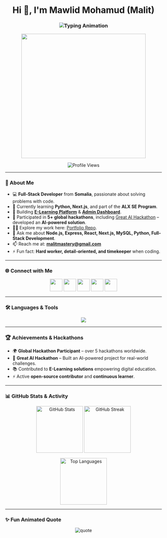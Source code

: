 <!-- Intro with typing animation -->
<h1 align="center">Hi 👋, I'm Mawlid Mohamud (Malit)</h1>
<h3 align="center">
  <img src="https://readme-typing-svg.herokuapp.com?font=Fira+Code&size=22&pause=1000&color=0e75b6&width=600&lines=Full-Stack+Developer+%7C+AI+Innovator;Passionate+about+Coding+%26+Problem+Solving;Always+Learning+%7C+Always+Building" alt="Typing Animation" />
</h3>

<!-- Profile GIF -->
<p align="center">
  <img src="https://cdn.dribbble.com/users/1162077/screenshots/3848914/programmer.gif" width="400px"/>
</p>

<p align="center"> 
  <img src="https://komarev.com/ghpvc/?username=mawlid1431&label=Profile%20Views&color=0e75b6&style=flat-square" alt="Profile Views" />
</p>

---

### 🚀 About Me  
- 💻 **Full-Stack Developer** from **Somalia**, passionate about solving problems with code.  
- 🌱 Currently learning **Python, Next.js**, and part of the **ALX SE Program**.  
- 🔭 Building [**E-Learning Platform**](https://deh-frontend-dckr.vercel.app/) & [**Admin Dashboard**](https://deh-admin-dashboard-mawlid1431s-projects.vercel.app/).  
- 🎯 Participated in **5+ global hackathons**, including [Great AI Hackathon](https://greataihackathon.com/) – developed an **AI-powered solution**.  
- 👨‍💻 Explore my work here: [Portfolio Repo](https://github.com/mawlid1431/portfolio.git).  
- 💬 Ask me about **Node.js, Express, React, Next.js, MySQL, Python, Full-Stack Development**.  
- 📫 Reach me at: **malitmastery@gmail.com**  
- ⚡ Fun fact: **Hard worker, detail-oriented, and timekeeper** when coding.  

---

### 🌐 Connect with Me  
<p align="center">
  <a href="https://twitter.com/malitfx1"><img src="https://skillicons.dev/icons?i=twitter" height="40"/></a>
  <a href="https://linkedin.com/in/mawliid-mohamud-8b7b6a189/"><img src="https://skillicons.dev/icons?i=linkedin" height="40"/></a>
  <a href="https://fb.com/maamo.ugaaso"><img src="https://skillicons.dev/icons?i=facebook" height="40"/></a>
  <a href="https://instagram.com/malitfx"><img src="https://skillicons.dev/icons?i=instagram" height="40"/></a>
  <a href="https://www.youtube.com/c/@malitfx321"><img src="https://skillicons.dev/icons?i=youtube" height="40"/></a>
</p>

---

### 🛠️ Languages & Tools  
<p align="center">
  <img src="https://skillicons.dev/icons?i=html,css,js,react,nextjs,nodejs,express,mysql,python,git,figma,heroku,photoshop,illustrator&perline=7" />
</p>

---

### 🏆 Achievements & Hackathons  
- 🌍 **Global Hackathon Participant** – over 5 hackathons worldwide.  
- 🧠 **Great AI Hackathon** – Built an AI-powered project for real-world challenges.  
- 📚 Contributed to **E-Learning solutions** empowering digital education.  
- ⚡ Active **open-source contributor** and **continuous learner**.  

---

### 📊 GitHub Stats & Activity  

<p align="center">
  <img src="https://github-readme-stats.vercel.app/api?username=mawlid1431&show_icons=true&theme=tokyonight" alt="GitHub Stats" height="150"/>
  <img src="https://github-readme-streak-stats.herokuapp.com/?user=mawlid1431&theme=tokyonight" alt="GitHub Streak" height="150"/>
</p>

<p align="center">
  <img src="https://github-readme-stats.vercel.app/api/top-langs?username=mawlid1431&show_icons=true&locale=en&layout=compact&theme=tokyonight" alt="Top Languages" height="150"/>
</p>

---

### ✨ Fun Animated Quote  
<p align="center">
  <img src="https://quotes-github-readme.vercel.app/api?type=horizontal&theme=tokyonight" alt="quote"/>
</p>
